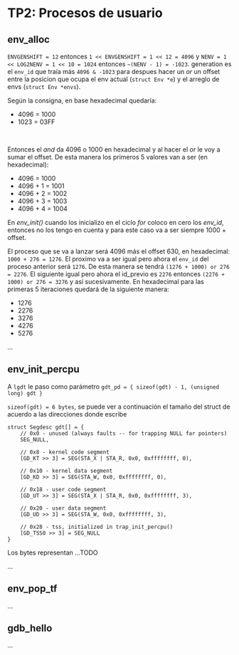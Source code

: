 TP2: Procesos de usuario
========================

env_alloc
---------

`ENVGENSHIFT = 12` entonces `1 << ENVGENSHIFT = 1 << 12 = 4096` y `NENV = 1 << LOG2NENV = 1 << 10 = 1024` entonces `~(NENV - 1) = -1023`. 
generation es el `env_id` que traía más `4096 & -1023` para despues hacer un *or* un offset entre la posicion que ocupa el env actual (`struct Env *e`) y el arreglo de envs (`struct Env *envs`).

Según la consigna, en base hexadecimal quedaría:

* 4096 = 1000
* 1023 = 03FF

</br>

Entonces el *and* da 4096 o 1000 en hexadecimal y al hacer el *or* le voy a sumar el offset. De esta manera los primeros 5 valores van a ser (en hexadecimal):

* 4096 = 1000
* 4096 + 1 = 1001 
* 4096 + 2 = 1002
* 4096 + 3 = 1003 
* 4096 + 4 = 1004

En *env_init()* cuando los inicializo en el ciclo *for* coloco en cero los *env_id*, entonces no los tengo en cuenta y para este caso va a ser siempre 1000 + offset.


El proceso que se va a lanzar será 4096 más el offset 630, en hexadecimal: `1000 + 276 = 1276`. El proximo va a ser igual pero ahora el `env_id` del proceso anterior será `1276`. De esta manera se tendrá `(1276 + 1000) or 276 = 2276`. El siguiente igual pero ahora el id_previo es `2276` entonces `(2276 + 1000) or 276 = 3276` y así sucesivamente. En hexadecimal para las primeras 5 iteraciones quedará de la siguiente manera:

* 1276
* 2276
* 3276
* 4276
* 5276


...


env_init_percpu
---------------

A `lgdt` le paso como parámetro `gdt_pd = { sizeof(gdt) - 1, (unsigned long) gdt }`

`sizeof(gdt) = 6 bytes`, se puede ver a continuación el tamaño del struct de acuerdo a las direcciones donde escribe

```
struct Segdesc gdt[] = {
	// 0x0 - unused (always faults -- for trapping NULL far pointers)
	SEG_NULL,

	// 0x8 - kernel code segment
	[GD_KT >> 3] = SEG(STA_X | STA_R, 0x0, 0xffffffff, 0),

	// 0x10 - kernel data segment
	[GD_KD >> 3] = SEG(STA_W, 0x0, 0xffffffff, 0),

	// 0x18 - user code segment
	[GD_UT >> 3] = SEG(STA_X | STA_R, 0x0, 0xffffffff, 3),

	// 0x20 - user data segment
	[GD_UD >> 3] = SEG(STA_W, 0x0, 0xffffffff, 3),

	// 0x28 - tss, initialized in trap_init_percpu()
	[GD_TSS0 >> 3] = SEG_NULL
}

```

Los bytes representan ...TODO

...


env_pop_tf
----------

...


gdb_hello
---------

...
